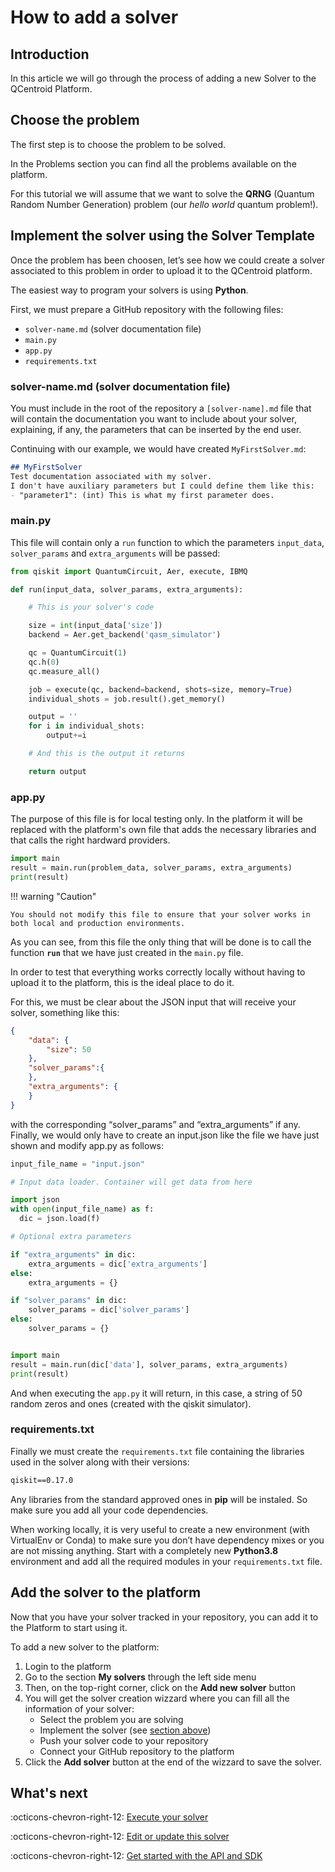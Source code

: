 # How to add a solver

## Introduction

In this article we will go through the process of adding a new Solver to the QCentroid Platform.

## Choose the problem

The first step is to choose the problem to be solved.

In the Problems section you can find all the problems available on the platform.

For this tutorial we will assume that we want to solve the **QRNG** (Quantum Random Number Generation) problem (our *hello world* quantum problem!).

## Implement the solver using the Solver Template

Once the problem has been choosen, let’s see how we could create a solver associated to this problem in order to upload it to the QCentroid platform.

The easiest way to program your solvers is using **Python**.

First, we must prepare a GitHub repository with the following files:

- `solver-name.md` (solver documentation file)
- `main.py`
- `app.py`
- `requirements.txt`

### solver-name.md (solver documentation file)

You must include in the root of the repository a `[solver-name].md` file that will contain the documentation you want to include about your solver, explaining, if any, the parameters that can be inserted by the end user.

Continuing with our example, we would have created `MyFirstSolver.md`:

```md title="MyFirstSolver.md"
## MyFirstSolver
Test documentation associated with my solver.
I don't have auxiliary parameters but I could define them like this:
- "parameter1": (int) This is what my first parameter does.
```

### main.py

This file will contain only a `run` function to which the parameters `input_data`, `solver_params` and `extra_arguments` will be passed:

```py title="main.py"
from qiskit import QuantumCircuit, Aer, execute, IBMQ

def run(input_data, solver_params, extra_arguments):

    # This is your solver's code

    size = int(input_data['size'])
    backend = Aer.get_backend('qasm_simulator')

    qc = QuantumCircuit(1)
    qc.h(0)
    qc.measure_all()

    job = execute(qc, backend=backend, shots=size, memory=True)
    individual_shots = job.result().get_memory()

    output = ''
    for i in individual_shots:
        output+=i

    # And this is the output it returns

    return output
```


### app.py

The purpose of this file is for local testing only. In the platform it will be replaced with the platform's own file that adds the necessary libraries and that calls the right hardward providers.

```py
import main
result = main.run(problem_data, solver_params, extra_arguments)
print(result)
```

!!! warning "Caution"

    You should not modify this file to ensure that your solver works in both local and production environments.

As you can see, from this file the only thing that will be done is to call the function **`run`** that we have just created in the `main.py` file.

In order to test that everything works correctly locally without having to upload it to the platform, this is the ideal place to do it.

For this, we must be clear about the JSON input that will receive your solver, something like this:


```JSON title="input.json"
{
    "data": {
        "size": 50
    },
    "solver_params":{
    },
    "extra_arguments": {
    }
}
```

with the corresponding “solver_params” and “extra_arguments” if any. Finally, we would only have to create an input.json like the file we have just shown and modify app.py as follows:

```py title="app.py"
input_file_name = "input.json"

# Input data loader. Container will get data from here

import json
with open(input_file_name) as f:
  dic = json.load(f)

# Optional extra parameters

if "extra_arguments" in dic:
    extra_arguments = dic['extra_arguments']
else:
    extra_arguments = {}

if "solver_params" in dic:
    solver_params = dic['solver_params']
else:
    solver_params = {}


import main
result = main.run(dic['data'], solver_params, extra_arguments)
print(result)
```

And when executing the `app.py` it will return, in this case, a string of 50 random zeros and ones (created with the qiskit simulator).

### requirements.txt

Finally we must create the `requirements.txt` file containing the libraries used in the solver along with their versions:

```txt title="requirements.txt"
qiskit==0.17.0
```

Any libraries from the standard approved ones in **pip** will be instaled. So make sure you add all your code dependencies.

When working locally, it is very useful to create a new environment (with VirtualEnv or Conda) to make sure you don’t have dependency mixes or you are not missing anything. Start with a completely new **Python3.8** environment and add all the required modules in your `requirements.txt` file.

## Add the solver to the platform

Now that you have your solver tracked in your repository, you can add it to the Platform to start using it.

To add a new solver to the platform:

1. Login to the platform
2. Go to the section **My solvers** through the left side menu
3. Then, on the top-right corner, click on the **Add new solver** button
4. You will get the solver creation wizzard where you can fill all the information of your solver:
    - Select the problem you are solving
    - Implement the solver (see [section above](#implement-the-solver-using-the-solver-template))
    - Push your solver code to your repository
    - Connect your GitHub repository to the platform
5. Click the **Add solver** button at the end of the wizzard to save the solver.


## What's next

:octicons-chevron-right-12: [Execute your solver](launch-job-dashboard.md)

:octicons-chevron-right-12: [Edit or update this solver](edit-solver.md)

:octicons-chevron-right-12: [Get started with the API and SDK](../api/getting-started.md)